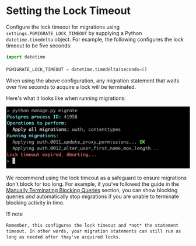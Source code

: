 # Setting the Lock Timeout

Configure the lock timeout for migrations using `settings.PGMIGRATE_LOCK_TIMEOUT` by supplying a Python `datetime.timedelta` object. For example, the following configures the lock timeout to be five seconds:

```python
import datetime

PGMIGRATE_LOCK_TIMEOUT = datetime.timedelta(seconds=5)
```

When using the above configuration, any migration statement that waits over five seconds to acquire a lock will be terminated.

Here's what it looks like when running migrations:

![Lock Timeout](static/lock_timeout.png)

We recommend using the lock timeout as a safeguard to ensure migrations don't block for too long. For example, if you've followed the guide in the [Manually Terminating Blocking Queries](manual.md) section, you can show blocking queries *and* automatically stop migrations if you are unable to terminate blocking activity in time.

!!! note

    Remember, this configures the lock timeout and *not* the statement timeout. In other words, your migration statements can still run as long as needed after they've acquired locks.